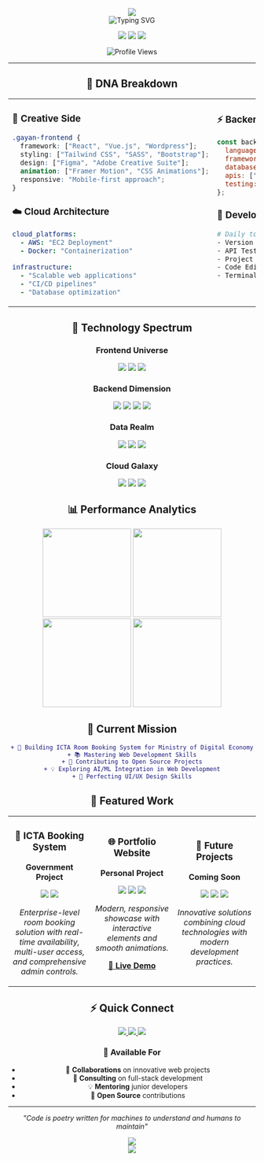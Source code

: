 <!-- Glassmorphism Style Header -->
<div align="center">
  <img src="https://capsule-render.vercel.app/api?type=waving&color=gradient&customColorList=0,2,2,5,30&height=200&section=header&text=Gayan%20Kavinda&fontSize=60&fontColor=ffffff&animation=fadeIn&fontAlignY=38&desc=Full-Stack%20Developer%20•%20Cloud%20Engineer&descSize=16&descAlignY=55" />
</div>

<div align="center">
  
  <!-- Animated typing text with glassmorphism effect -->
  <img src="https://readme-typing-svg.herokuapp.com?font=SF+Pro+Display&weight=600&size=24&pause=1000&color=6C63FF&background=FF000000&center=true&vCenter=true&multiline=true&width=600&height=100&lines=Welcome+to+my+digital+workspace+%F0%9F%92%AB;I+craft+beautiful%2C+scalable+solutions;Always+pushing+the+boundaries+of+tech+%F0%9F%9A%80" alt="Typing SVG" />
  
  <!-- Profile stats with glassmorphism badges -->
  <p>
    <img src="https://img.shields.io/badge/🌍_Based_in-Sri_Lanka-4f46e5?style=for-the-badge&labelColor=312e81&color=6366f1" />
    <img src="https://img.shields.io/badge/💼_Experience-1+_Years-10b981?style=for-the-badge&labelColor=166534&color=22c55e" />
    <img src="https://img.shields.io/badge/🎯_Focus-Full_Stack-f59e0b?style=for-the-badge&labelColor=92400e&color=fbbf24" />
  </p>
  
  ![Profile Views](https://komarev.com/ghpvc/?username=gayankavinda&color=6366f1&style=for-the-badge&label=Profile+Views)
  
</div>

---

<div align="center">

## 🧬 DNA Breakdown

</div>

<table align="center">
<tr>
<td width="50%" valign="top">

### 🎨 Creative Side
```css
.gayan-frontend {
  framework: ["React", "Vue.js", "Wordpress"];
  styling: ["Tailwind CSS", "SASS", "Bootstrap"];
  design: ["Figma", "Adobe Creative Suite"];
  animation: ["Framer Motion", "CSS Animations"];
  responsive: "Mobile-first approach";
}
```

### ☁️ Cloud Architecture
```yaml
cloud_platforms:
  - AWS: "EC2 Deployment"
  - Docker: "Containerization"
  
infrastructure:
  - "Scalable web applications"
  - "CI/CD pipelines"
  - "Database optimization"
```

</td>
<td width="50%" valign="top">

### ⚡ Backend Power
```javascript
const backendSkills = {
  languages: ["PHP", "JavaScript"],
  frameworks: ["Laravel", "Node.js", "Express"],
  databases: ["MySQL", "MongoDB", "Firebase", Postgres],
  apis: ["REST", "GraphQL"],
  testing: ["Cypress [E2E]", "Unit Testing", "Integration Testing"]
};
```

### 🔧 Development Tools
```bash
# Daily toolkit
- Version Control: Git & GitHub
- API Testing: Postman  
- Project Management: Jira
- Code Editor: VS Code, Cursor AI
- Terminal: iTerm2 with Oh My Zsh
```

</td>
</tr>
</table>

<div align="center">

## 🚀 Technology Spectrum

<!-- Glassmorphism-style tech grid -->
<div align="center">

### Frontend Universe
<p>
  <img src="https://img.shields.io/badge/React-61DAFB?style=for-the-badge&logo=react&logoColor=black&labelColor=20232a" />
  <img src="https://img.shields.io/badge/Vue.js-4FC08D?style=for-the-badge&logo=vue.js&logoColor=white&labelColor=2c3e50" />
  <img src="https://img.shields.io/badge/Tailwind-06B6D4?style=for-the-badge&logo=tailwind-css&logoColor=white&labelColor=0f172a" />
</p>

### Backend Dimension  
<p>
  <img src="https://img.shields.io/badge/Laravel-FF2D20?style=for-the-badge&logo=laravel&logoColor=white&labelColor=8b0000" />
  <img src="https://img.shields.io/badge/Node.js-339933?style=for-the-badge&logo=node.js&logoColor=white&labelColor=2d5a2d" />
  <img src="https://img.shields.io/badge/PHP-777BB4?style=for-the-badge&logo=php&logoColor=white&labelColor=4f4f7a" />
  <img src="https://img.shields.io/badge/GraphQL-E10098?style=for-the-badge&logo=graphql&logoColor=white&labelColor=8b0049" />
</p>

### Data Realm
<p>
  <img src="https://img.shields.io/badge/MySQL-4479A1?style=for-the-badge&logo=mysql&logoColor=white&labelColor=2d5a87" />
  <img src="https://img.shields.io/badge/MongoDB-47A248?style=for-the-badge&logo=mongodb&logoColor=white&labelColor=2d5a2f" />
  <img src="https://img.shields.io/badge/Firebase-FFCA28?style=for-the-badge&logo=firebase&logoColor=black&labelColor=f57c00" />
</p>

### Cloud Galaxy
<p>
  <img src="https://img.shields.io/badge/AWS-232F3E?style=for-the-badge&logo=amazon-aws&logoColor=white&labelColor=161b22" />
  <img src="https://img.shields.io/badge/Docker-2496ED?style=for-the-badge&logo=docker&logoColor=white&labelColor=1a5490" />
  <img src="https://img.shields.io/badge/Vercel-000000?style=for-the-badge&logo=vercel&logoColor=white&labelColor=000" />
</p>

</div>

## 📊 Performance Analytics

<!-- Beautiful stats with glassmorphism theme -->
<div align="center">
  <img height="180em" src="https://github-readme-stats.vercel.app/api?username=GayanKavinda&show_icons=true&theme=tokyonight&hide_border=true&bg_color=0d1117&title_color=6c63ff&icon_color=6c63ff&text_color=c9d1d9&count_private=true&include_all_commits=true" />
  <img height="180em" src="https://github-readme-streak-stats.herokuapp.com/?user=GayanKavinda&theme=tokyonight&hide_border=true&background=0d1117&stroke=6c63ff&ring=6c63ff&fire=fbbf24&currStreakLabel=6c63ff" />
</div>

<div align="center">
  <img height="180em" src="https://github-readme-stats.vercel.app/api/top-langs/?username=GayanKavinda&layout=compact&theme=tokyonight&hide_border=true&bg_color=0d1117&title_color=6c63ff&text_color=c9d1d9&langs_count=8" />
  <img height="180em" src="https://github-readme-activity-graph.vercel.app/graph?username=GayanKavinda&theme=tokyo-night&hide_border=true&bg_color=0d1117&color=6c63ff&line=6c63ff&point=fbbf24" />
</div>

## 🎯 Current Mission

</div>

<div align="center">
  
```diff
+ 🚀 Building ICTA Room Booking System for Ministry of Digital Economy
+ 📚 Mastering Web Development Skills
+ 🌟 Contributing to Open Source Projects
+ 💡 Exploring AI/ML Integration in Web Development
+ 🎨 Perfecting UI/UX Design Skills
```

</div>

<div align="center">

## 🌟 Featured Work

<table>
<tr>
<td width="33%" align="center">

### 🏢 ICTA Booking System
**Government Project**

<img src="https://img.shields.io/badge/Laravel-Backend-FF2D20?style=flat-square&logo=laravel" />
<img src="https://img.shields.io/badge/Tailwind-Style-61DAFB?style=flat-square&logo=react" />

*Enterprise-level room booking solution with real-time availability, multi-user access, and comprehensive admin controls.*

</td>
<td width="33%" align="center">

### 🌐 Portfolio Website
**Personal Project**

<img src="https://img.shields.io/badge/React-Framework-61DAFB?style=flat-square&logo=react" />
<img src="https://img.shields.io/badge/Tailwind-Styling-06B6D4?style=flat-square&logo=tailwind-css" />
<img src="https://img.shields.io/badge/Vercel-Deployed-000000?style=flat-square&logo=vercel" />

*Modern, responsive showcase with interactive elements and smooth animations.*

**[🔗 Live Demo](https://gayankv-profile.vercel.app/)**

</td>
<td width="33%" align="center">

### 🔮 Future Projects
**Coming Soon**

<img src="https://img.shields.io/badge/SaaS-Platform-6C63FF?style=flat-square" />
<img src="https://img.shields.io/badge/AI-Integration-FF6B9D?style=flat-square" />
<img src="https://img.shields.io/badge/Open-Source-22C55E?style=flat-square" />

*Innovative solutions combining cloud technologies with modern development practices.*

</td>
</tr>
</table>

## ⚡ Quick Connect

<p>
  <a href="https://linkedin.com/in/gayan kavinda">
    <img src="https://img.shields.io/badge/💼_LinkedIn-Professional_Network-0077B5?style=for-the-badge&logo=linkedin&logoColor=white&labelColor=0a66c2" />
  </a>
  <a href="https://gayankv-profile.vercel.app/">
    <img src="https://img.shields.io/badge/🌐_Portfolio-Live_Projects-6C63FF?style=for-the-badge&logo=google-chrome&logoColor=white&labelColor=5b21b6" />
  </a>
  <a href="mailto:gayankavinda98v.lk@gmail.com">
    <img src="https://img.shields.io/badge/📧_Email-Let's_Talk-EA4335?style=for-the-badge&logo=gmail&logoColor=white&labelColor=c5221f" />
  </a>
</p>

### 💬 Available For
- 🤝 **Collaborations** on innovative web projects
- 🚀 **Consulting** on full-stack development
- 💡 **Mentoring** junior developers
- 🌟 **Open Source** contributions

---

<div align="center">
  
*"Code is poetry written for machines to understand and humans to maintain"*

<img src="https://readme-typing-svg.herokuapp.com/?lines=Thanks+for+visiting+my+profile!+%F0%9F%8C%9F;Let's+build+something+amazing+together!+%F0%9F%9A%80;Always+learning%2C+always+growing+%F0%9F%8C%B1&font=SF+Pro+Display&center=true&width=500&height=50&color=6c63ff&size=16&pause=2000" />

</div>

</div>

<!-- Glassmorphism Footer -->
<div align="center">
  <img src="https://capsule-render.vercel.app/api?type=waving&color=gradient&customColorList=0,2,2,5,30&height=120&section=footer" />
</div>
